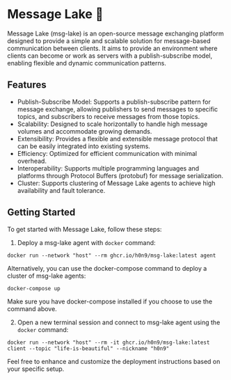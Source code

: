# Message Lake 📮

Message Lake (msg-lake) is an open-source message exchanging platform designed
to provide a simple and scalable solution for message-based communication
between clients. It aims to provide an environment where clients can become or
work as servers with a publish-subscribe model, enabling flexible and dynamic
communication patterns.

## Features

- Publish-Subscribe Model: Supports a publish-subscribe pattern for message
exchange, allowing publishers to send messages to specific topics, and
subscribers to receive messages from those topics.
- Scalability: Designed to scale horizontally to handle high message volumes and
accommodate growing demands.
- Extensibility: Provides a flexible and extensible message protocol that can be
easily integrated into existing systems.
- Efficiency: Optimized for efficient communication with minimal overhead.
- Interoperability: Supports multiple programming languages and platforms
through Protocol Buffers (protobuf) for message serialization.
- Cluster: Supports clustering of Message Lake agents to achieve high
availability and fault tolerance.

## Getting Started

To get started with Message Lake, follow these steps:

1. Deploy a msg-lake agent with `docker` command:
```shell
docker run --network "host" --rm ghcr.io/h0n9/msg-lake:latest agent
```

Alternatively, you can use the docker-compose command to deploy a cluster of
msg-lake agents:
```shell
docker-compose up
```

Make sure you have docker-compose installed if you choose to use the command
above.

2. Open a new terminal session and connect to msg-lake agent using the `docker`
command:
```shell
docker run --network "host" --rm -it ghcr.io/h0n9/msg-lake:latest client --topic "life-is-beautiful" --nickname "h0n9"
```

Feel free to enhance and customize the deployment instructions based on your
specific setup.
